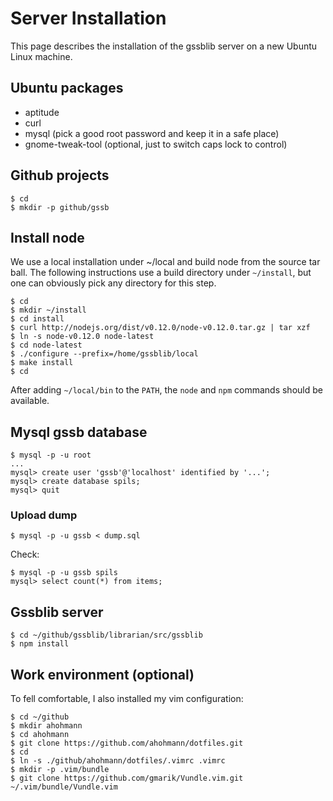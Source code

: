 # Server Installation

This page describes the installation of the gssblib server on
a new Ubuntu Linux machine.

## Ubuntu packages

- aptitude
- curl
- mysql (pick a good root password and keep it in a safe place)
- gnome-tweak-tool (optional, just to switch caps lock to control)

## Github projects

```
$ cd
$ mkdir -p github/gssb
```


## Install node

We use a local installation under ~/local and build node from
the source tar ball.  The following instructions use a build
directory under `~/install`, but one can obviously pick any
directory for this step.

```
$ cd
$ mkdir ~/install
$ cd install
$ curl http://nodejs.org/dist/v0.12.0/node-v0.12.0.tar.gz | tar xzf
$ ln -s node-v0.12.0 node-latest
$ cd node-latest
$ ./configure --prefix=/home/gssblib/local
$ make install
$ cd
```

After adding `~/local/bin` to the `PATH`, the `node` and `npm` commands
should be available.

## Mysql gssb database

```
$ mysql -p -u root
...
mysql> create user 'gssb'@'localhost' identified by '...';
mysql> create database spils;
mysql> quit
```

### Upload dump

```
$ mysql -p -u gssb < dump.sql
```

Check:

```
$ mysql -p -u gssb spils
mysql> select count(*) from items;
```



## Gssblib server

```
$ cd ~/github/gssblib/librarian/src/gssblib
$ npm install
```

## Work environment (optional)

To fell comfortable, I also installed my vim configuration:

```
$ cd ~/github
$ mkdir ahohmann
$ cd ahohmann
$ git clone https://github.com/ahohmann/dotfiles.git
$ cd
$ ln -s ./github/ahohmann/dotfiles/.vimrc .vimrc
$ mkdir -p .vim/bundle
$ git clone https://github.com/gmarik/Vundle.vim.git ~/.vim/bundle/Vundle.vim
```


